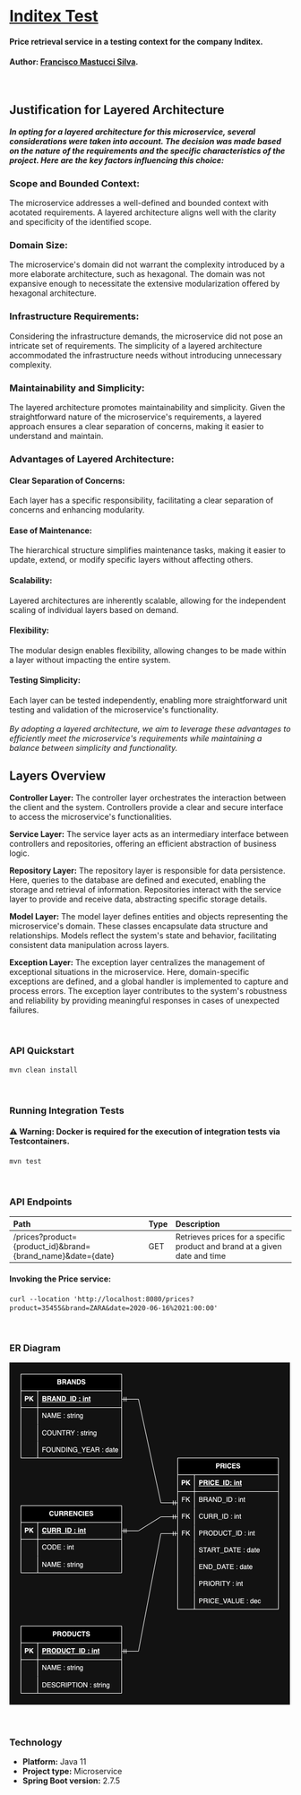 <br>

# [Inditex Test](https://github.com/franmastucci/inditex)
#### Price retrieval service in a testing context for the company Inditex.
#### Author: [Francisco Mastucci Silva](https://www.linkedin.com/in/franmastucci/).

<br>

## Justification for Layered Architecture

<b>*In opting for a layered architecture for this microservice, several considerations were taken into account. The decision was made based on the nature of the requirements and the specific characteristics of the project. Here are the key factors influencing this choice:*
</b>
<br>

### Scope and Bounded Context:

The microservice addresses a well-defined and bounded context with acotated requirements. A layered architecture aligns well with the clarity and specificity of the identified scope.
###  Domain Size:

The microservice's domain did not warrant the complexity introduced by a more elaborate architecture, such as hexagonal. The domain was not expansive enough to necessitate the extensive modularization offered by hexagonal architecture.
### Infrastructure Requirements:

Considering the infrastructure demands, the microservice did not pose an intricate set of requirements. The simplicity of a layered architecture accommodated the infrastructure needs without introducing unnecessary complexity.
### Maintainability and Simplicity:

The layered architecture promotes maintainability and simplicity. Given the straightforward nature of the microservice's requirements, a layered approach ensures a clear separation of concerns, making it easier to understand and maintain.
### Advantages of Layered Architecture:

#### Clear Separation of Concerns: 
Each layer has a specific responsibility, facilitating a clear separation of concerns and enhancing modularity.
#### Ease of Maintenance: 
The hierarchical structure simplifies maintenance tasks, making it easier to update, extend, or modify specific layers without affecting others.
#### Scalability: 
Layered architectures are inherently scalable, allowing for the independent scaling of individual layers based on demand.
#### Flexibility: 
The modular design enables flexibility, allowing changes to be made within a layer without impacting the entire system.
#### Testing Simplicity: 
Each layer can be tested independently, enabling more straightforward unit testing and validation of the microservice's functionality.
<br><br> *By adopting a layered architecture, we aim to leverage these advantages to efficiently meet the microservice's requirements while maintaining a balance between simplicity and functionality.*
<br>

## Layers Overview

<b>Controller Layer:</b>
The controller layer orchestrates the interaction between the client and the system. Controllers provide a clear and secure interface to access the microservice's functionalities.

<b>Service Layer:</b>
The service layer acts as an intermediary interface between controllers and repositories, offering an efficient abstraction of business logic.

<b>Repository Layer:</b>
The repository layer is responsible for data persistence. Here, queries to the database are defined and executed, enabling the storage and retrieval of information. Repositories interact with the service layer to provide and receive data, abstracting specific storage details.

<b>Model Layer:</b>
The model layer defines entities and objects representing the microservice's domain. These classes encapsulate data structure and relationships. Models reflect the system's state and behavior, facilitating consistent data manipulation across layers.

<b>Exception Layer:</b>
The exception layer centralizes the management of exceptional situations in the microservice. Here, domain-specific exceptions are defined, and a global handler is implemented to capture and process errors. The exception layer contributes to the system's robustness and reliability by providing meaningful responses in cases of unexpected failures.

<br>

### API Quickstart

```bash
mvn clean install
```
<br>

### Running Integration Tests
#### ⚠ Warning: Docker is required for the execution of integration tests via Testcontainers.

```bash
mvn test
```
<br>


### API Endpoints
| Path                                                        | Type | Description                                                 |
|:------------------------------------------------------------|:-----|:------------------------------------------------------------|
| /prices?product={product_id}&brand={brand_name}&date={date} | GET  | Retrieves prices for a specific product and brand at a given date and time |
#### Invoking the Price service:
```curl
curl --location 'http://localhost:8080/prices?product=35455&brand=ZARA&date=2020-06-16%2021:00:00'
```

<br>


### ER Diagram

![](etc/images/prices_model.png)

<br>

### Technology
* **Platform:** Java 11
* **Project type:** Microservice
* **Spring Boot version:** 2.7.5
  <br><br>

